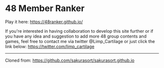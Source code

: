 # 48 Member Ranker

Play it here: https://48ranker.github.io/

If you're interested in having collaboration to develop this site further or if you have any idea and suggestion to add more 48 group contents and games, feel free to contact me via twitter @Limp_Cartilage or just click the link below:
https://twitter.com/limp_cartilage

_______________________________________________________________
Cloned from: https://github.com/sakurasort/sakurasort.github.io
